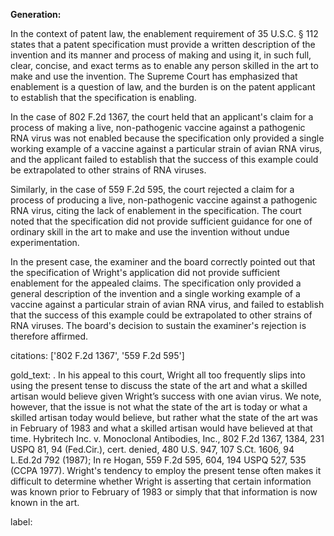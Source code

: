 **Generation:**



In the context of patent law, the enablement requirement of 35 U.S.C. § 112 states that a patent specification must provide a written description of the invention and its manner and process of making and using it, in such full, clear, concise, and exact terms as to enable any person skilled in the art to make and use the invention. The Supreme Court has emphasized that enablement is a question of law, and the burden is on the patent applicant to establish that the specification is enabling.

In the case of 802 F.2d 1367, the court held that an applicant's claim for a process of making a live, non-pathogenic vaccine against a pathogenic RNA virus was not enabled because the specification only provided a single working example of a vaccine against a particular strain of avian RNA virus, and the applicant failed to establish that the success of this example could be extrapolated to other strains of RNA viruses.

Similarly, in the case of 559 F.2d 595, the court rejected a claim for a process of producing a live, non-pathogenic vaccine against a pathogenic RNA virus, citing the lack of enablement in the specification. The court noted that the specification did not provide sufficient guidance for one of ordinary skill in the art to make and use the invention without undue experimentation.

In the present case, the examiner and the board correctly pointed out that the specification of Wright's application did not provide sufficient enablement for the appealed claims. The specification only provided a general description of the invention and a single working example of a vaccine against a particular strain of avian RNA virus, and failed to establish that the success of this example could be extrapolated to other strains of RNA viruses. The board's decision to sustain the examiner's rejection is therefore affirmed.



citations: ['802 F.2d 1367', '559 F.2d 595']

gold_text: . In his appeal to this court, Wright all too frequently slips into using the present tense to discuss the state of the art and what a skilled artisan would believe given Wright’s success with one avian virus. We note, however, that the issue is not what the state of the art is today or what a skilled artisan today would believe, but rather what the state of the art was in February of 1983 and what a skilled artisan would have believed at that time. Hybritech Inc. v. Monoclonal Antibodies, Inc., 802 F.2d 1367, 1384, 231 USPQ 81, 94 (Fed.Cir.), cert. denied, 480 U.S. 947, 107 S.Ct. 1606, 94 L.Ed.2d 792 (1987); In re Hogan, 559 F.2d 595, 604, 194 USPQ 527, 535 (CCPA 1977). Wright's tendency to employ the present tense often makes it difficult to determine whether Wright is asserting that certain information was known prior to February of 1983 or simply that that information is now known in the art.

label: 